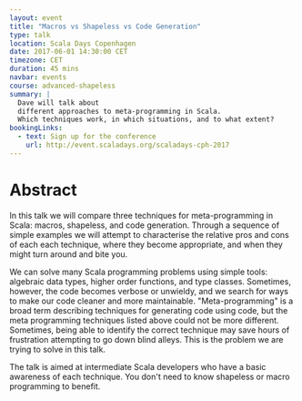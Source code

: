 ```yaml
---
layout: event
title: "Macros vs Shapeless vs Code Generation"
type: talk
location: Scala Days Copenhagen
date: 2017-06-01 14:30:00 CET
timezone: CET
duration: 45 mins
navbar: events
course: advanced-shapeless
summary: |
  Dave will talk about
  different approaches to meta-programming in Scala.
  Which techniques work, in which situations, and to what extent?
bookingLinks:
  - text: Sign up for the conference
    url: http://event.scaladays.org/scaladays-cph-2017
---
```


# Abstract

In this talk we will compare three techniques
for meta-programming in Scala:
macros, shapeless, and code generation.
Through a sequence of simple examples
we will attempt to characterise
the relative pros and cons of each each technique,
where they become appropriate,
and when they might turn around and bite you.

We can solve many Scala programming problems using simple tools:
algebraic data types, higher order functions, and type classes.
Sometimes, however, the code becomes verbose or unwieldy,
and we search for ways to make our code cleaner and more maintainable.
"Meta-programming" is a broad term describing techniques
for generating code using code,
but the meta programming techniques listed above
could not be more different.
Sometimes, being able to identify the correct technique
may save hours of frustration attempting to go down blind alleys.
This is the problem we are trying to solve in this talk.

The talk is aimed at intermediate Scala developers
who have a basic awareness of each technique.
You don't need to know shapeless or macro programming to benefit.
